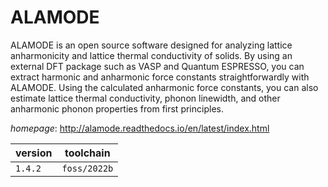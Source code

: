 # ALAMODE

ALAMODE is an open source software designed for analyzing lattice anharmonicity  and lattice thermal conductivity of solids. By using an external DFT package such as VASP and  Quantum ESPRESSO, you can extract harmonic and anharmonic force constants straightforwardly with ALAMODE.  Using the calculated anharmonic force constants, you can also estimate lattice thermal conductivity,  phonon linewidth, and other anharmonic phonon properties from first principles.

*homepage*: <http://alamode.readthedocs.io/en/latest/index.html>

version | toolchain
--------|----------
``1.4.2`` | ``foss/2022b``
